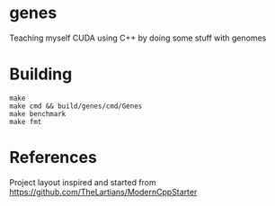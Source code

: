 # genes

Teaching myself CUDA using C++ by doing some stuff with genomes

# Building

```
make
make cmd && build/genes/cmd/Genes
make benchmark
make fmt
```

# References

Project layout inspired and started from
https://github.com/TheLartians/ModernCppStarter
